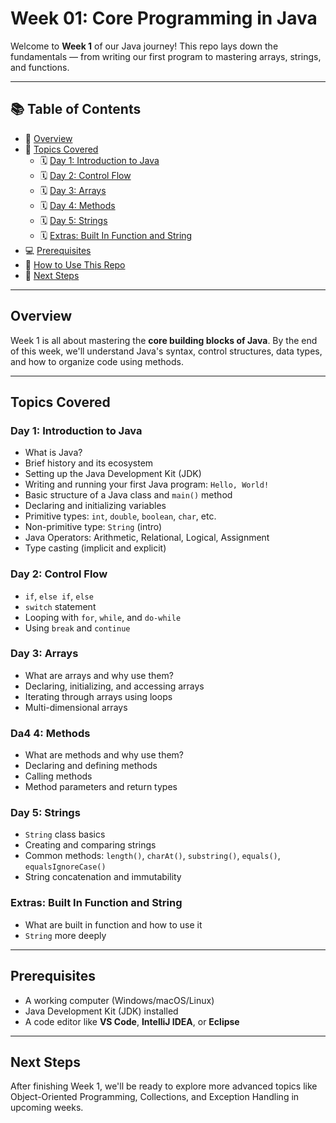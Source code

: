 # Week 01: Core Programming in Java

Welcome to **Week 1** of our Java journey! This repo lays down the fundamentals — from writing our first program to mastering arrays, strings, and functions.

---

## 📚 Table of Contents

- 🧾 [Overview](#overview)
- 📌 [Topics Covered](#topics-covered)
  - 🗓 [Day 1: Introduction to Java](#day-1-introduction-to-java)
  - 🗓 [Day 2: Control Flow](#day-2-control-flow)
  - 🗓 [Day 3: Arrays](#day-3-arrays)
  - 🗓 [Day 4: Methods](#day-4-methods)
  - 🗓 [Day 5: Strings](#day-5-strings)
  - 🗓 [Extras: Built In Function and String](#extras-built-in-function-and-java)
- 💻 [Prerequisites](#prerequisites)
- 📁 [How to Use This Repo](#how-to-use-this-repo)
- 🔭 [Next Steps](#next-steps)

---

## Overview

Week 1 is all about mastering the **core building blocks of Java**. By the end of this week, we'll understand Java's syntax, control structures, data types, and how to organize code using methods.

---

## Topics Covered

### Day 1: Introduction to Java

- What is Java?
- Brief history and its ecosystem
- Setting up the Java Development Kit (JDK)
- Writing and running your first Java program: `Hello, World!`
- Basic structure of a Java class and `main()` method
- Declaring and initializing variables
- Primitive types: `int`, `double`, `boolean`, `char`, etc.
- Non-primitive type: `String` (intro)
- Java Operators: Arithmetic, Relational, Logical, Assignment
- Type casting (implicit and explicit)

### Day 2: Control Flow

- `if`, `else if`, `else`
- `switch` statement
- Looping with `for`, `while`, and `do-while`
- Using `break` and `continue`

### Day 3: Arrays

- What are arrays and why use them?
- Declaring, initializing, and accessing arrays
- Iterating through arrays using loops
- Multi-dimensional arrays

### Da4 4: Methods
- What are methods and why use them?
- Declaring and defining methods
- Calling methods
- Method parameters and return types 

### Day 5: Strings

- `String` class basics
- Creating and comparing strings
- Common methods: `length()`, `charAt()`, `substring()`, `equals()`, `equalsIgnoreCase()`
- String concatenation and immutability

### Extras: Built In Function and String

- What are built in function and how to use it
- `String` more deeply

---

## Prerequisites

- A working computer (Windows/macOS/Linux)
- Java Development Kit (JDK) installed
- A code editor like **VS Code**, **IntelliJ IDEA**, or **Eclipse**

---

## Next Steps

After finishing Week 1, we'll be ready to explore more advanced topics like Object-Oriented Programming, Collections, and Exception Handling in upcoming weeks.

